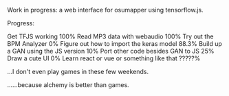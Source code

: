 Work in progress: a web interface for osumapper using tensorflow.js.

Progress:

Get TFJS working                          100%
Read MP3 data with webaudio               100%
Try out the BPM Analyzer                  0%
Figure out how to import the keras model  88.3%
Build up a GAN using the JS version       10%
Port other code besides GAN to JS         25%
Draw a cute UI                            0%
Learn react or vue or something like that ?????%

...I don't even play games in these few weekends.

......because alchemy is better than games.

